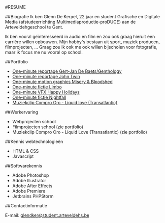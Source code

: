 #RESUME

##Biografie
Ik ben Glenn De Kerpel, 22 jaar en student Grafische en Digitale Media (afstudeerrichting Multimediaproductie-proDUCE) aan de Arteveldehgeschool te Gent.

Ik ben vooral geïnteresseerd in audio en film en zou ook graag hieruit een carrière willen opbouwen. Mijn hobby's bestaan uit sport, muziek producen, filmprojecten, ... Graag zou ik ook me ook willen bijscholen voor fotografie, maar ik focus me nu vooral op school.

##Portfolio
* [One-minute reportage Gert-Jan De Baets/Genthology](https://vimeo.com/95319139)
* [One-minute reportage John Twin](https://vimeo.com/109246126)
* [One-minute motion graphics Misery & Bloodshed](https://vimeo.com/110748168)
* [One-minute fictie Limbo](https://vimeo.com/112641286)
* [One-minute VFX Happy Holidays](https://vimeo.com/114523640)
* [One-minute fictie Nightfall](https://vimeo.com/115922848)
* [Muziekclip Compro Oro - Liquid love (Transatlantic)](https://vimeo.com/126799211)

##Werkervaring
* Webprojecten school
* Filmprojecten school (zie portfolio)
* Muziekclip Compro Oro - Liquid Love (Transatlantic) (zie portfolio)

##Kennis webtechnologieën
* HTML & CSS
* Javascript

##Softwarekennis
* Adobe Photoshop
* Adobe Illustrator
* Adobe After Effects
* Adobe Premiere
* Jetbrains PHPStorm

##Contactinformatie

E-mail: glendker@student.arteveldehs.be
